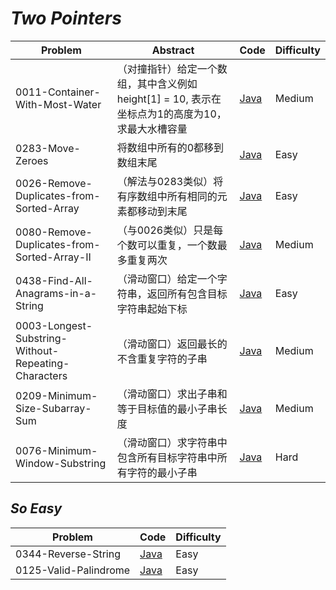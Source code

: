 # *Two Pointers*

|Problem|Abstract|Code|Difficulty|
| --- | --- | --- | --- |
|0011-Container-With-Most-Water|（对撞指针）给定一个数组，其中含义例如height[1] = 10, 表示在坐标点为1的高度为10，求最大水槽容量|[Java](LeetCode/Java/0011-Container-With-Most-Water/src)|Medium|
|0283-Move-Zeroes|将数组中所有的0都移到数组末尾|[Java](LeetCode/Java/0283-Move-Zeroes/src)|Easy|
|0026-Remove-Duplicates-from-Sorted-Array|（解法与0283类似）将有序数组中所有相同的元素都移动到末尾|[Java](LeetCode/Java/0026-Remove-Duplicates-from-Sorted-Array/src)|Easy|
|0080-Remove-Duplicates-from-Sorted-Array-II|（与0026类似）只是每个数可以重复，一个数最多重复两次|[Java](LeetCode/Java/0080-Remove-Duplicates-from-Sorted-Array-II/src)|Medium|
|0438-Find-All-Anagrams-in-a-String|（滑动窗口）给定一个字符串，返回所有包含目标字符串起始下标|[Java](LeetCode/Java/0438-Find-All-Anagrams-in-a-String/src)|Easy|
|0003-Longest-Substring-Without-Repeating-Characters|（滑动窗口）返回最长的不含重复字符的子串|[Java](LeetCode/Java/0003-Longest-Substring-Without-Repeating-Characters/src)|Medium|
|0209-Minimum-Size-Subarray-Sum|（滑动窗口）求出子串和等于目标值的最小子串长度|[Java](LeetCode/Java/0209-Minimum-Size-Subarray-Sum/src)|Medium|
|0076-Minimum-Window-Substring|（滑动窗口）求字符串中包含所有目标字符串中所有字符的最小子串|[Java](LeetCode/Java/0076-Minimum-Window-Substring/src)|Hard|

## *So Easy*
|Problem|Code|Difficulty|
| --- | --- | --- |
|0344-Reverse-String|[Java](LeetCode/Java/0344-Reverse-String/src)|Easy|
|0125-Valid-Palindrome|[Java](LeetCode/Java/0125-Valid-Palindrome/src)|Easy|
